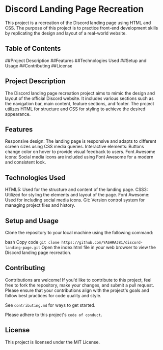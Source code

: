 
# Discord Landing Page Recreation

This project is a recreation of the Discord landing page using HTML and CSS. The purpose of this project is to practice front-end development skills by replicating the design and layout of a real-world website.


## Table of Contents

##Project Description
##Features
##Technologies Used
##Setup and Usage
##Contributing
##License
## Project Description

The Discord landing page recreation project aims to mimic the design and layout of the official Discord website. It includes various sections such as the navigation bar, main content, feature sections, and footer. The project utilizes HTML for structure and CSS for styling to achieve the desired appearance.
## Features

Responsive design: The landing page is responsive and adapts to different screen sizes using CSS media queries.
Interactive elements: Buttons change color on hover to provide visual feedback to users.
Font Awesome icons: Social media icons are included using Font Awesome for a modern and consistent look.
## Technologies Used

HTML5: Used for the structure and content of the landing page.
CSS3: Utilized for styling the elements and layout of the page.
Font Awesome: Used for including social media icons.
Git: Version control system for managing project files and history.
## Setup and Usage

Clone the repository to your local machine using the following command:

bash
Copy code
`git clone https://github.com/YASHRAJ81/discord-landing-page.git`
Open the index.html file in your web browser to view the Discord landing page recreation.
## Contributing

Contributions are welcome! If you'd like to contribute to this project, feel free to fork the repository, make your changes, and submit a pull request. Please ensure that your contributions align with the project's goals and follow best practices for code quality and style.

See `contributing.md` for ways to get started.

Please adhere to this project's `code of conduct`.


## License

This project is licensed under the MIT License.
